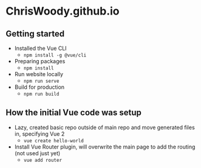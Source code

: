 # ChrisWoody.github.io

## Getting started

* Installed the Vue CLI
  * `npm install -g @vue/cli`
* Preparing packages
  * `npm install`
* Run website locally
  * `npm run serve`
* Build for production
  * `npm run build`

## How the initial Vue code was setup

* Lazy, created basic repo outside of main repo and move generated files in, specifying Vue 2
  * `vue create hello-world`
* Install Vue Router plugin, will overwrite the main page to add the routing (not used just yet)
  * `vue add router`
